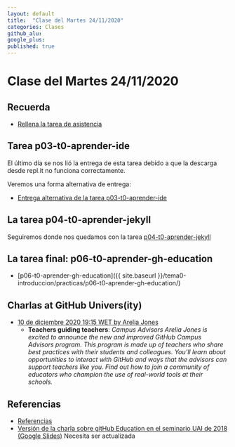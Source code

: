 ```yaml
---
layout: default
title:  "Clase del Martes 24/11/2020"
categories: Clases
github_alu: 
google_plus: 
published: true
---
```


# Clase del Martes 24/11/2020

## Recuerda


* [Rellena la tarea de asistencia](https://campusdoctoradoyposgrado.ull.es/mod/attendance/view.php?id=283483)




## Tarea p03-t0-aprender-ide

El último día se nos lió la entrega de esta tarea debido a que la descarga desde repl.it no funciona correctamente.

Veremos una forma alternativa de entrega:

* [Entrega alternativa de la tarea p03-t0-aprender-ide]({{site.baseurl}}/tema0-introduccion/practicas/p03-t0-aprender-ide/#entrega)

## La tarea p04-t0-aprender-jekyll

Seguiremos donde nos quedamos con la tarea [p04-t0-aprender-jekyll]({{site.baseurl}}/tema0-introduccion/practicas/p04-t0-aprender-jekyll) 

## La tarea final: p06-t0-aprender-gh-education

* [p06-t0-aprender-gh-education]({{ site.baseurl }}/tema0-introduccion/practicas/p06-t0-aprender-gh-education/)


## Charlas at GitHub Univers(ity)

* [10 de diciembre 2020 19:15 WET by Arelia Jones](https://education.github.com/university/schedule/teachers-guiding-teachers-campus-advisors)
  - **Teachers guiding teachers**: *Campus Advisors
Arelia Jones is excited to announce the new and improved GitHub Campus Advisors program. This program is made up of teachers who share best practices with their students and colleagues. You’ll learn about opportunities to interact with GitHub and ways that the advisors can support teachers like you. Find out how to join a community of educators who champion the use of real-world tools at their schools.*

## Referencias

* [Referencias]({{site.baseurl}}/references)
* [Versión de la charla sobre gitHub Education en el seminario UAI de 2018 (Google Slides)](https://docs.google.com/presentation/d/1LAZUS4SX7axmzEUElh2Oz2DqC1cJA6PUvb1KixJ1KWw/edit?usp=sharing) Necesita ser actualizada